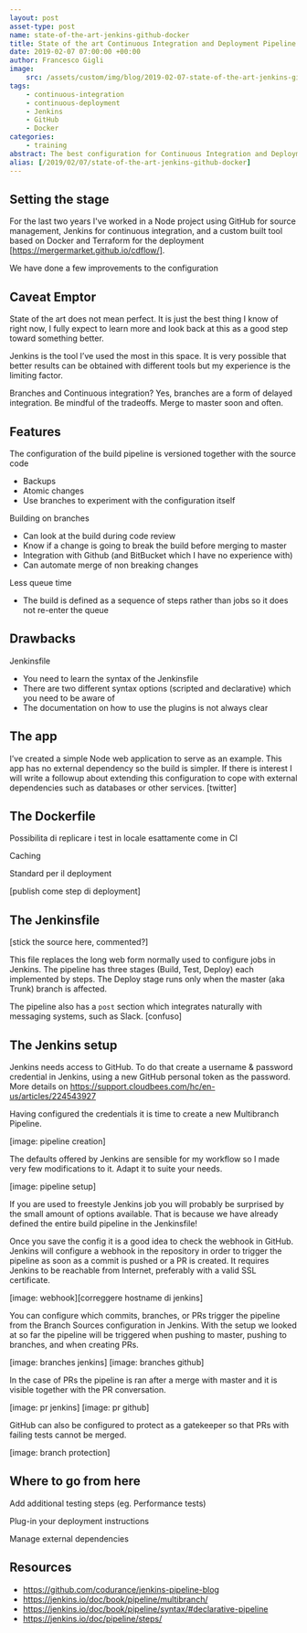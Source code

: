 ```yaml
---
layout: post
asset-type: post
name: state-of-the-art-jenkins-github-docker
title: State of the art Continuous Integration and Deployment Pipeline with Jenkins, GitHub, and Docker
date: 2019-02-07 07:00:00 +00:00
author: Francesco Gigli
image:
    src: /assets/custom/img/blog/2019-02-07-state-of-the-art-jenkins-github-docker/jenkins.jpg
tags:
    - continuous-integration
    - continuous-deployment
    - Jenkins
    - GitHub
    - Docker
categories:
    - training
abstract: The best configuration for Continuous Integration and Deployment that I have seen so far, explained in some details. 
alias: [/2019/02/07/state-of-the-art-jenkins-github-docker]
---
```


## Setting the stage

For the last two years I've worked in a Node project using GitHub for source management, Jenkins for continuous integration, and a custom built tool based on Docker and Terraform for the deployment [https://mergermarket.github.io/cdflow/].

We have done a few improvements to the configuration 

## Caveat Emptor

State of the art does not mean perfect. It is just the best thing I know of right now, I fully expect to learn more and look back at this as a good step toward something better.

Jenkins is the tool I’ve used the most in this space. It is very possible that better results can be obtained with different tools but my experience is the limiting factor.

Branches and Continuous integration? Yes, branches are a form of delayed integration. Be mindful of the tradeoffs. Merge to master soon and often.

## Features

The configuration of the build pipeline is versioned together with the source code
* Backups
* Atomic changes
* Use branches to experiment with the configuration itself

Building on branches
* Can look at the build during code review
* Know if a change is going to break the build before merging to master
* Integration with Github (and BitBucket which I have no experience with)
* Can automate merge of non breaking changes

Less queue time
* The build is defined as a sequence of steps rather than jobs so it does not re-enter the queue

## Drawbacks

Jenkinsfile
* You need to learn the syntax of the Jenkinsfile
* There are two different syntax options (scripted and declarative) which you need to be aware of
* The documentation on how to use the plugins is not always clear

## The app

I’ve created a simple Node web application to serve as an example. This app has no external dependency so the build is simpler. If there is interest I will write a followup about extending this configuration to cope with external dependencies such as databases or other services. [twitter]

## The Dockerfile

Possibilita di replicare i test in locale esattamente come in CI

Caching

Standard per il deployment

[publish come step di deployment]

## The Jenkinsfile

[stick the source here, commented?]

This file replaces the long web form normally used to configure jobs in Jenkins. The pipeline has three stages (Build, Test, Deploy) each implemented by steps. The Deploy stage runs only when the master (aka Trunk) branch is affected.

The pipeline also has a `post` section which integrates naturally with messaging systems, such as Slack. [confuso]

## The Jenkins setup

Jenkins needs access to GitHub. To do that create a username & password credential in Jenkins, using a new GitHub personal token as the password. More details on https://support.cloudbees.com/hc/en-us/articles/224543927

Having configured the credentials it is time to create a new Multibranch Pipeline.

[image: pipeline creation]

The defaults offered by Jenkins are sensible for my workflow so I made very few modifications to it. Adapt it to suite your needs.

[image: pipeline setup]

If you are used to freestyle Jenkins job you will probably be surprised by the small amount of options available. That is because we have already defined the entire build pipeline in the Jenkinsfile!

Once you save the config it is a good idea to check the webhook in GitHub. Jenkins will configure a webhook in the repository in order to trigger the pipeline as soon as a commit is pushed or a PR is created. It requires Jenkins to be reachable from Internet, preferably with a valid SSL certificate.

[image: webhook][correggere hostname di jenkins]

You can configure which commits, branches, or PRs trigger the pipeline from the Branch Sources configuration in Jenkins. With the setup we looked at so far the pipeline will be triggered when pushing to master, pushing to branches, and when creating PRs. 

[image: branches jenkins]
[image: branches github]
 
In the case of PRs the pipeline is ran after a merge with master and it is visible together with the PR conversation.

[image: pr jenkins]
[image: pr github]
 
GitHub can also be configured to protect as a gatekeeper so that PRs with failing tests cannot be merged.

[image: branch protection]

## Where to go from here

Add additional testing steps (eg. Performance tests)

Plug-in your deployment instructions

Manage external dependencies

## Resources

* https://github.com/codurance/jenkins-pipeline-blog
* https://jenkins.io/doc/book/pipeline/multibranch/
* https://jenkins.io/doc/book/pipeline/syntax/#declarative-pipeline
* https://jenkins.io/doc/pipeline/steps/
